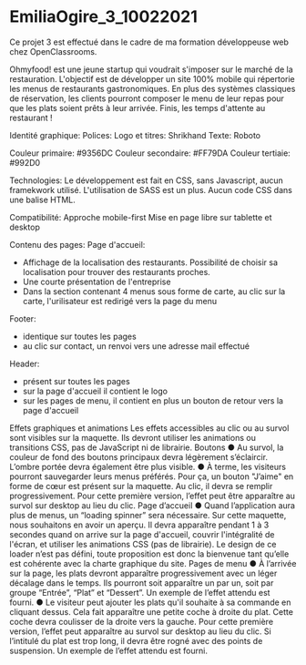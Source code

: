 # EmiliaOgire_3_10022021

Ce projet 3 est effectué dans le cadre de ma formation développeuse web chez OpenClassrooms.

Ohmyfood! est une jeune startup qui voudrait s'imposer sur le marché de la restauration.
L'objectif est de développer un site 100% mobile qui répertorie les menus de restaurants gastronomiques.
En plus des systèmes classiques de réservation, les clients pourront composer le menu de leur repas pour que les plats soient prêts à leur arrivée.
Finis, les temps d'attente au restaurant !

Identité graphique:
Polices:
Logo et titres: Shrikhand
Texte: Roboto

Couleur primaire: #9356DC
Couleur secondaire: #FF79DA
Couleur tertiaie: #992D0

Technologies:
Le développement est fait en CSS, sans Javascript, aucun framekwork utilisé.
L'utilisation de SASS est un plus.
Aucun code CSS dans une balise HTML.

Compatibilité:
Approche mobile-first
Mise en page libre sur tablette et desktop

Contenu des pages:
Page d'accueil:

- Affichage de la localisation des restaurants. 
Possibilité de choisir sa localisation pour trouver des restaurants proches.
- Une courte présentation de l'entreprise
- Dans la section contenant 4 menus sous forme de carte, au clic sur la carte, l'urilisateur est redirigé vers la page du menu

Footer:

- identique sur toutes les pages
- au clic sur contact, un renvoi vers une adresse mail effectué

Header:

- présent sur toutes les pages
- sur la page d'accueil il contient le logo
- sur les pages de menu, il contient en plus un bouton de retour vers la page d'accueil

Effets graphiques et animations
Les effets accessibles au clic ou au survol sont visibles sur la maquette. Ils devront utiliser
les animations ou transitions CSS, pas de JavaScript ni de librairie.
Boutons
● Au survol, la couleur de fond des boutons principaux devra légèrement s’éclaircir.
L’ombre portée devra également être plus visible.
● À terme, les visiteurs pourront sauvegarder leurs menus préférés. Pour ça, un
bouton "J’aime" en forme de cœur est présent sur la maquette. Au clic, il devra se
remplir progressivement. Pour cette première version, l’effet peut être apparaître au
survol sur desktop au lieu du clic.
Page d’accueil
● Quand l’application aura plus de menus, un “loading spinner” sera nécessaire. Sur
cette maquette, nous souhaitons en avoir un aperçu. Il devra apparaître pendant 1 à
3 secondes quand on arrive sur la page d'accueil, couvrir l'intégralité de l'écran, et
utiliser les animations CSS (pas de librairie). Le design de ce loader n’est pas défini,
toute proposition est donc la bienvenue tant qu’elle est cohérente avec la charte
graphique du site.
Pages de menu
● À l’arrivée sur la page, les plats devront apparaître progressivement avec un léger
décalage dans le temps. Ils pourront soit apparaître un par un, soit par groupe
“Entrée”, “Plat” et “Dessert”. Un exemple de l’effet attendu est fourni.
● Le visiteur peut ajouter les plats qu'il souhaite à sa commande en cliquant dessus.
Cela fait apparaître une petite coche à droite du plat. Cette coche devra coulisser de
la droite vers la gauche. Pour cette première version, l’effet peut apparaître au survol
sur desktop au lieu du clic. Si l’intitulé du plat est trop long, il devra être rogné avec
des points de suspension. Un exemple de l’effet attendu est fourni.
